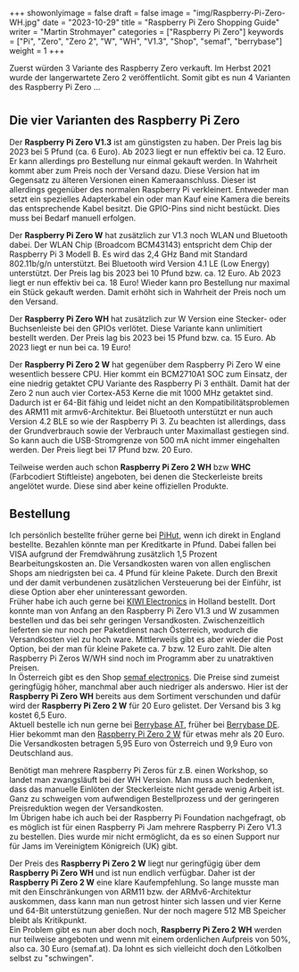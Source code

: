 ﻿+++
showonlyimage = false
draft = false
image = "img/Raspberry-Pi-Zero-WH.jpg"
date = "2023-10-29"
title = "Raspberry Pi Zero Shopping Guide"
writer = "Martin Strohmayer"
categories = ["Raspberry Pi Zero"]
keywords = ["Pi", "Zero", "Zero 2", "W", "WH", "V1.3", "Shop", "semaf", "berrybase"]
weight = 1
+++

Zuerst würden 3 Variante des Raspberry Zero verkauft. Im Herbst 2021 wurde der langerwartete Zero 2 veröffentlicht. Somit gibt es nun 4 Varianten des Raspberry Pi Zero  ...
<!--more-->

<!-- v0 date = "2018-12-05" -->
<!-- v1 date = "2022-10-25" -->
<!-- v2 date = "2022-10-25" -->
<!-- v3 date = "2023-06-30" -->

#
## Die vier Varianten des Raspberry Pi Zero

Der **Raspberry Pi Zero V1.3** ist am günstigsten zu haben. Der Preis lag bis 2023 bei 5 Pfund (ca. 6 Euro). Ab 2023 liegt er nun effektiv bei ca. 12 Euro. Er kann allerdings pro Bestellung nur einmal gekauft werden. In Wahrheit kommt aber zum Preis noch der Versand dazu. Diese Version hat im Gegensatz zu älteren Versionen einen Kameraanschluss. Dieser ist allerdings gegenüber des normalen Raspberry Pi verkleinert. Entweder man setzt ein spezielles Adapterkabel ein oder man Kauf eine Kamera die bereits das entsprechende Kabel besitzt. Die GPIO-Pins sind nicht bestückt. Dies muss bei Bedarf manuell erfolgen.

Der **Raspberry Pi Zero W** hat zusätzlich zur V1.3 noch WLAN und Bluetooth dabei. Der WLAN Chip (Broadcom BCM43143) entspricht dem Chip der Raspberry Pi 3 Modell B. Es wird das 2,4 GHz Band mit Standard 802.11b/g/n unterstützt. Bei Bluetooth wird Version 4.1 LE (Low Energy) unterstützt. Der Preis lag bis 2023 bei 10 Pfund bzw. ca. 12 Euro. Ab 2023 liegt er nun effektiv bei ca. 18 Euro! Wieder kann pro Bestellung nur maximal ein Stück gekauft werden. Damit erhöht sich in Wahrheit der Preis noch um den Versand.

Der **Raspberry Pi Zero WH** hat zusätzlich zur W Version eine Stecker- oder Buchsenleiste bei den GPIOs verlötet. Diese Variante kann unlimitiert bestellt werden. Der Preis lag bis 2023 bei 15 Pfund bzw. ca. 15 Euro. Ab 2023 liegt er nun bei ca. 19 Euro!

Der **Raspberry Pi Zero 2 W** hat gegenüber dem Raspberry Pi Zero W eine wesentlich bessere CPU. Hier kommt ein BCM2710A1 SOC zum Einsatz, der eine niedrig getaktet CPU Variante des Raspberry Pi 3 enthält. Damit hat der Zero 2 nun auch vier Cortex-A53 Kerne die mit 1000 MHz getaktet sind. Dadurch ist er 64-Bit fähig und leidet nicht an den Kompatibilitätsproblemen des ARM11 mit armv6-Architektur. Bei Bluetooth unterstützt er nun auch Version 4.2 BLE so wie der Raspberry Pi 3. Zu beachten ist allerdings, dass der Grundverbrauch sowie der Verbrauch unter Maximallast gestiegen sind. So kann auch die USB-Stromgrenze von 500 mA nicht immer eingehalten werden. Der Preis liegt bei 17 Pfund bzw. 20 Euro. 

Teilweise werden auch schon **Raspberry Pi Zero 2 WH** bzw **WHC** (Farbcodiert Stiftleiste) angeboten, bei denen die Steckerleiste breits angelötet wurde. Diese sind aber keine offiziellen Produkte.


## Bestellung

Ich persönlich bestellte früher gerne bei [PiHut](https://thepihut.com), wenn ich direkt in England bestellte. Bezahlen könnte man per Kreditkarte in Pfund. Dabei fallen bei VISA aufgrund der Fremdwährung zusätzlich 1,5 Prozent Bearbeitungskosten an. Die Versandkosten waren von allen englischen Shops am niedrigsten bei ca. 4 Pfund für kleine Pakete. Durch den Brexit und der damit verbundenen zusätzlichen Versteuerung bei der Einführ, ist diese Option aber eher uninteressant geworden.  
Früher habe ich auch gerne bei [KIWI Electronics](https://www.kiwi-electronics.nl/?lang=de) in Holland bestellt. Dort konnte man von Anfang an den Raspberry Pi Zero V1.3 und W zusammen bestellen und das bei sehr geringen Versandkosten. Zwischenzeitlich lieferten sie nur noch per Paketdienst nach Österreich, wodurch die Versandkosten viel zu hoch ware. Mittlerweils gibt es aber wieder die Post Option, bei der man für kleine Pakete ca. 7 bzw. 12 Euro zahlt. Die alten Raspberry Pi Zeros W/WH sind noch im Programm aber zu unatraktiven Preisen.  
In Österreich gibt es den Shop [semaf electronics](https://electronics.semaf.at). Die Preise sind zumeist geringfügig höher, manchmal aber auch niedriger als anderswo. Hier ist der **Raspberry Pi Zero WH** bereits aus dem Sortiment verschunden und dafür wird der **Raspberry Pi Zero 2 W** für 20 Euro gelistet. Der Versand bis 3 kg kostet 6,5 Euro.  
Aktuell bestelle ich nun gerne bei [Berrybase AT](https://www.berrybase.at/), früher bei [Berrybase DE](https://www.berrybase.de/). Hier bekommt man den [Raspberry Pi Zero 2 W](https://www.berrybase.at/raspberry-pi-zero-2-w) für etwas mehr als 20 Euro.  Die Versandkosten betragen 5,95 Euro von Österreich und 9,9 Euro von Deutschland aus.  
 
Benötigt man mehrere Raspberry Pi Zeros für z.B. einen Workshop, so landet man zwangsläuft bei der WH Version. Man muss auch bedenken, dass das manuelle Einlöten der Steckerleiste nicht gerade wenig Arbeit ist. Ganz zu schweigen vom aufwendigen Bestellprozess und der geringeren Preisreduktion wegen der Versandkosten.  
Im Übrigen habe ich auch bei der Raspberry Pi Foundation nachgefragt, ob es möglich ist für einen Raspberry Pi Jam mehrere Raspberry Pi Zero V1.3 zu bestellen.
Dies wurde mir nicht ermöglicht, da es so einen Support nur für Jams im Vereinigtem Königreich (UK) gibt.

Der Preis des **Raspberry Pi Zero 2 W** liegt nur geringfügig über dem **Raspberry Pi Zero WH** und ist nun endlich verfügbar. Daher ist der  **Raspberry Pi Zero 2 W** eine klare Kaufempfehlung. So lange musste man mit den Einschränkungen von ARM11 bzw. der ARMv6-Architektur auskommen, dass kann man nun getrost hinter sich lassen und vier Kerne und 64-Bit unterstützung genießen. Nur der noch magere 512 MB Speicher bleibt als Kritikpunkt.  
Ein Problem gibt es nun aber doch noch, **Raspberry Pi Zero 2 WH** werden nur teilweise angeboten und wenn mit einem ordenlichen Aufpreis von 50%, also ca. 30 Euro (semaf.at). Da lohnt es sich vielleicht doch den Lötkolben selbst zu "schwingen".